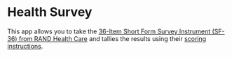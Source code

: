 # Health Survey

This app allows you to take the [36-Item Short Form Survey Instrument (SF-36) from RAND Health
Care](https://www.rand.org/health-care/surveys_tools/mos/36-item-short-form/survey-instrument.html)
and tallies the results using their [scoring
instructions](https://www.rand.org/health-care/surveys_tools/mos/36-item-short-form/scoring.html).
